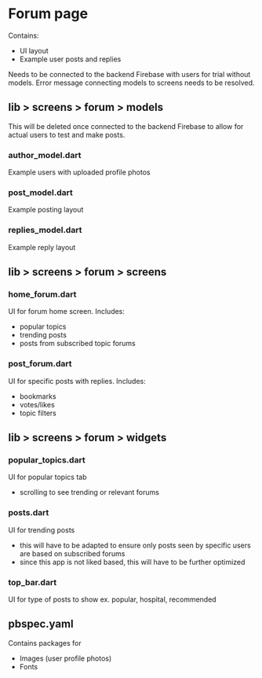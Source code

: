 # Forum page
Contains:
- UI layout 
- Example user posts and replies

Needs to be connected to the backend Firebase with users for trial without models.
Error message connecting models to screens needs to be resolved. 

## lib > screens > forum > models
This will be deleted once connected to the backend Firebase to allow for actual users to test and make posts.
### author_model.dart
Example users with uploaded profile photos

### post_model.dart
Example posting layout

### replies_model.dart
Example reply layout

## lib > screens > forum > screens
### home_forum.dart
UI for forum home screen.
Includes:
- popular topics
- trending posts
- posts from subscribed topic forums

### post_forum.dart
UI for specific posts with replies.
Includes:
- bookmarks
- votes/likes
- topic filters

## lib > screens > forum > widgets
### popular_topics.dart
UI for popular topics tab
- scrolling to see trending or relevant forums

### posts.dart
UI for trending posts
- this will have to be adapted to ensure only posts seen by specific users are based on subscribed forums
- since this app is not liked based, this will have to be further optimized

### top_bar.dart
UI for type of posts to show
ex. popular, hospital, recommended

## pbspec.yaml
Contains packages for 
- Images (user profile photos)
- Fonts
